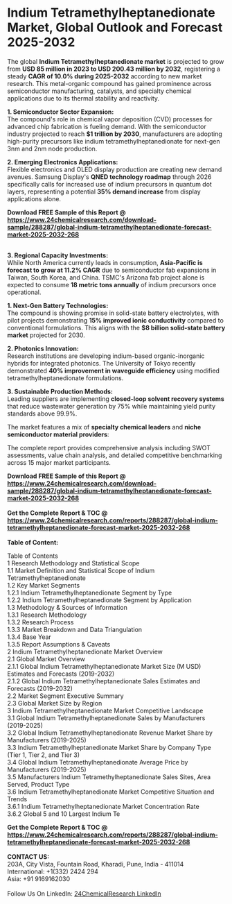 <h1>Indium Tetramethylheptanedionate Market, Global Outlook and Forecast 2025-2032</h1><p>The global <strong>Indium Tetramethylheptanedionate market</strong> is projected to grow from <strong>USD 85 million in 2023 to USD 200.43 million by 2032</strong>, registering a steady <strong>CAGR of 10.0% during 2025-2032</strong> according to new market research. This metal-organic compound has gained prominence across semiconductor manufacturing, catalysts, and specialty chemical applications due to its thermal stability and reactivity.</p><p><strong>1. Semiconductor Sector Expansion:</strong><br>
The compound's role in chemical vapor deposition (CVD) processes for advanced chip fabrication is fueling demand. With the semiconductor industry projected to reach <strong>$1 trillion by 2030</strong>, manufacturers are adopting high-purity precursors like indium tetramethylheptanedionate for next-gen 3nm and 2nm node production.</p><p><strong>2. Emerging Electronics Applications:</strong><br>
Flexible electronics and OLED display production are creating new demand avenues. Samsung Display's <strong>QNED technology roadmap</strong> through 2026 specifically calls for increased use of indium precursors in quantum dot layers, representing a potential <strong>35% demand increase</strong> from display applications alone.</p><div><b>Download FREE Sample of this Report @ 
            <a href="https://www.24chemicalresearch.com/download-sample/288287/global-indium-tetramethylheptanedionate-forecast-market-2025-2032-268">
            https://www.24chemicalresearch.com/download-sample/288287/global-indium-tetramethylheptanedionate-forecast-market-2025-2032-268</a></b></div><br><p><strong>3. Regional Capacity Investments:</strong><br>
While North America currently leads in consumption, <strong>Asia-Pacific is forecast to grow at 11.2% CAGR</strong> due to semiconductor fab expansions in Taiwan, South Korea, and China. TSMC's Arizona fab project alone is expected to consume <strong>18 metric tons annually</strong> of indium precursors once operational.</p><p><strong>1. Next-Gen Battery Technologies:</strong><br>
The compound is showing promise in solid-state battery electrolytes, with pilot projects demonstrating <strong>15% improved ionic conductivity</strong> compared to conventional formulations. This aligns with the <strong>$8 billion solid-state battery market</strong> projected for 2030.</p><p><strong>2. Photonics Innovation:</strong><br>
Research institutions are developing indium-based organic-inorganic hybrids for integrated photonics. The University of Tokyo recently demonstrated <strong>40% improvement in waveguide efficiency</strong> using modified tetramethylheptanedionate formulations.</p><p><strong>3. Sustainable Production Methods:</strong><br>
Leading suppliers are implementing <strong>closed-loop solvent recovery systems</strong> that reduce wastewater generation by 75% while maintaining yield purity standards above 99.9%.</p><p>The market features a mix of <strong>specialty chemical leaders</strong> and <strong>niche semiconductor material providers</strong>:</p><p>The complete report provides comprehensive analysis including SWOT assessments, value chain analysis, and detailed competitive benchmarking across 15 major market participants.</p><div><b>Download FREE Sample of this Report @ 
            <a href="https://www.24chemicalresearch.com/download-sample/288287/global-indium-tetramethylheptanedionate-forecast-market-2025-2032-268">
            https://www.24chemicalresearch.com/download-sample/288287/global-indium-tetramethylheptanedionate-forecast-market-2025-2032-268</a></b></div><br><div><b>Get the Complete Report & TOC @ 
            <a href="https://www.24chemicalresearch.com/reports/288287/global-indium-tetramethylheptanedionate-forecast-market-2025-2032-268">
            https://www.24chemicalresearch.com/reports/288287/global-indium-tetramethylheptanedionate-forecast-market-2025-2032-268</a></b></div><br>
            <b>Table of Content:</b><p>Table of Contents<br />
1 Research Methodology and Statistical Scope<br />
1.1 Market Definition and Statistical Scope of Indium Tetramethylheptanedionate<br />
1.2 Key Market Segments<br />
1.2.1 Indium Tetramethylheptanedionate Segment by Type<br />
1.2.2 Indium Tetramethylheptanedionate Segment by Application<br />
1.3 Methodology & Sources of Information<br />
1.3.1 Research Methodology<br />
1.3.2 Research Process<br />
1.3.3 Market Breakdown and Data Triangulation<br />
1.3.4 Base Year<br />
1.3.5 Report Assumptions & Caveats<br />
2 Indium Tetramethylheptanedionate Market Overview<br />
2.1 Global Market Overview<br />
2.1.1 Global Indium Tetramethylheptanedionate Market Size (M USD) Estimates and Forecasts (2019-2032)<br />
2.1.2 Global Indium Tetramethylheptanedionate Sales Estimates and Forecasts (2019-2032)<br />
2.2 Market Segment Executive Summary<br />
2.3 Global Market Size by Region<br />
3 Indium Tetramethylheptanedionate Market Competitive Landscape<br />
3.1 Global Indium Tetramethylheptanedionate Sales by Manufacturers (2019-2025)<br />
3.2 Global Indium Tetramethylheptanedionate Revenue Market Share by Manufacturers (2019-2025)<br />
3.3 Indium Tetramethylheptanedionate Market Share by Company Type (Tier 1, Tier 2, and Tier 3)<br />
3.4 Global Indium Tetramethylheptanedionate Average Price by Manufacturers (2019-2025)<br />
3.5 Manufacturers Indium Tetramethylheptanedionate Sales Sites, Area Served, Product Type<br />
3.6 Indium Tetramethylheptanedionate Market Competitive Situation and Trends<br />
3.6.1 Indium Tetramethylheptanedionate Market Concentration Rate<br />
3.6.2 Global 5 and 10 Largest Indium Te</p><div><b>Get the Complete Report & TOC @ 
            <a href="https://www.24chemicalresearch.com/reports/288287/global-indium-tetramethylheptanedionate-forecast-market-2025-2032-268">
            https://www.24chemicalresearch.com/reports/288287/global-indium-tetramethylheptanedionate-forecast-market-2025-2032-268</a></b></div><br><b>CONTACT US:</b><br>
            203A, City Vista, Fountain Road, Kharadi, Pune, India - 411014<br>
            International: +1(332) 2424 294<br>
            Asia: +91 9169162030 <br><br>
            Follow Us On LinkedIn: <a href="https://www.linkedin.com/company/24chemicalresearch/">24ChemicalResearch LinkedIn</a>